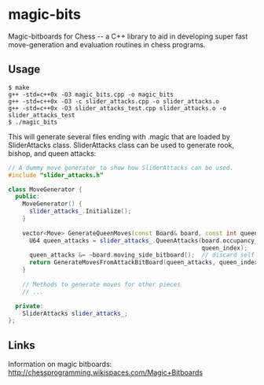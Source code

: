 magic-bits
==========

Magic-bitboards for Chess -- a C++ library to aid in developing super fast move-generation and evaluation routines in chess programs.

## Usage

```
$ make
g++ -std=c++0x -O3 magic_bits.cpp -o magic_bits
g++ -std=c++0x -O3 -c slider_attacks.cpp -o slider_attacks.o
g++ -std=c++0x -O3 slider_attacks_test.cpp slider_attacks.o -o slider_attacks_test
$ ./magic_bits
```

This will generate several files ending with .magic that are loaded by SliderAttacks class. SliderAttacks class can be used to generate rook, bishop, and queen attacks:

```cpp
// A dummy move generator to show how SliderAttacks can be used.
#include "slider_attacks.h"

class MoveGenerator {
  public:
    MoveGenerator() {
      slider_attacks_.Initialize();
    }
    
    vector<Move> GenerateQueenMoves(const Board& board, const int queen_index) {
      U64 queen_attacks = slider_attacks_.QueenAttacks(board.occupancy_bitboard,
                                                       queen_index);
      queen_attacks &= ~board.moving_side_bitboard();  // discard self-piece captures
      return GenerateMovesFromAttackBitBoard(queen_attacks, queen_index);
    }
    
    // Methods to generate moves for other pieces
    // ...

  private:
    SliderAttacks slider_attacks_;
};
```

## Links

Information on magic bitboards: http://chessprogramming.wikispaces.com/Magic+Bitboards
